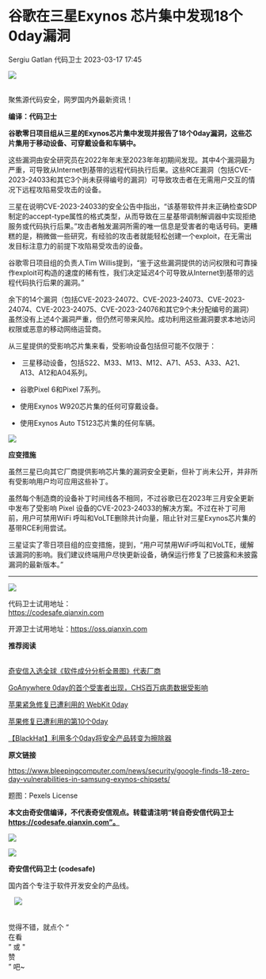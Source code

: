 #  谷歌在三星Exynos 芯片集中发现18个0day漏洞   
Sergiu Gatlan  代码卫士   2023-03-17 17:45  
  
![](https://mmbiz.qpic.cn/mmbiz_gif/Az5ZsrEic9ot90z9etZLlU7OTaPOdibteeibJMMmbwc29aJlDOmUicibIRoLdcuEQjtHQ2qjVtZBt0M5eVbYoQzlHiaw/640?wx_fmt=gif "")  
  
   
聚焦源代码安全，网罗国内外最新资讯！  
  
**编译：代码卫士**  
  
**谷歌零日项目组从三星的Exynos芯片集中发现并报告了18个0day漏洞，这些芯片集用于移动设备、可穿戴设备和车辆中。**  
  
这些漏洞由安全研究员在2022年年末至2023年年初期间发现。其中4个漏洞最为严重，可导致从Internet到基带的远程代码执行后果。这些RCE漏洞（包括CVE-2023-24033和其它3个尚未获得编号的漏洞）可导致攻击者在无需用户交互的情况下远程攻陷易受攻击的设备。  
  
三星在说明CVE-2023-24033的安全公告中指出，“该基带软件并未正确检查SDP制定的accept-type属性的格式类型，从而导致在三星基带调制解调器中实现拒绝服务或代码执行后果。”攻击者触发漏洞所需的唯一信息是受害者的电话号码。更糟糕的是，稍微做一些研究，有经验的攻击者就能轻松创建一个exploit，在无需出发目标注意力的前提下攻陷易受攻击的设备。  
  
谷歌零日项目组的负责人Tim Willis提到，“鉴于这些漏洞提供的访问权限和可靠操作exploit可构造的速度的稀有性，我们决定延迟4个可导致从Internet到基带的远程代码执行后果的漏洞。”  
  
余下的14个漏洞（包括CVE-2023-24072、CVE-2023-24073、CVE-2023-24074、CVE-2023-24075、CVE-2023-24076和其它9个未分配编号的漏洞）虽然没有上述4个漏洞严重，但仍然可带来风险。成功利用这些漏洞要求本地访问权限或恶意的移动网络运营商。  
  
从三星提供的受影响芯片集来看，受影响设备包括但可能不仅限于：  
  
-  三星移动设备，包括S22、M33、M13、M12、A71、A53、A33、A21、A13、A12和A04系列。  
  
  
  
- 谷歌Pixel 6和Pixel 7系列。  
  
- 使用Exynos W920芯片集的任何可穿戴设备。  
  
- 使用Exynos Auto T5123芯片集的任何车辆。  
  
  
  
  
![](https://mmbiz.qpic.cn/mmbiz_png/oBANLWYScMRcRU8IrlP0zb5vLhqzT4IwvZp6qHzlNVSbhgFFGswBVKReL4ahibYCuhH8Bv5M9Q2NlMGibNIHuwoQ/640?wx_fmt=png "")  
  
**应变措施**  
  
  
  
虽然三星已向其它厂商提供影响芯片集的漏洞安全更新，但补丁尚未公开，并非所有受影响用户均可应用这些补丁。  
  
虽然每个制造商的设备补丁时间线各不相同，不过谷歌已在2023年三月安全更新中发布了受影响 Pixel 设备的CVE-2023-24033的解决方案。不过在补丁可用前，用户可禁用WiFi 呼叫和VoLTE删除共计向量，阻止针对三星Exynos芯片集的基带RCE利用尝试。  
  
三星证实了零日项目组的应变措施，提到，“用户可禁用WiFi呼叫和VoLTE，缓解该漏洞的影响。我们建议终端用户尽快更新设备，确保运行修复了已披露和未披露漏洞的最新版本。”  
  
****  
  
![](https://mmbiz.qpic.cn/mmbiz_png/oBANLWYScMQZeSribxs2yU1w56EMvgX9cDBCiabniazxdxtQ25cBCAd5vBJIM2sOv1khjzwwViaT0pS74U6piaiauiaGA/640?wx_fmt=png "")  
  
  
  
代码卫士试用地址：  
https://codesafe.qianxin.com  
  
开源卫士试用地址：https://oss.qianxin.com  
  
  
  
  
  
  
  
  
  
  
  
  
**推荐阅读**  
  
[](http://mp.weixin.qq.com/s?__biz=MzI2NTg4OTc5Nw==&mid=2247511052&idx=3&sn=fb116392e405ae62e6c339117fffdb59&chksm=ea949d66dde31470758b6ee8f9dbecdb67ef6c0c8af277f26b83b60dbac95748d28db787a4b4&scene=21#wechat_redirect)  
[奇安信入选全球《软件成分分析全景图》代表厂商](http://mp.weixin.qq.com/s?__biz=MzI2NTg4OTc5Nw==&mid=2247515374&idx=1&sn=8b491039bc40f1e5d4e1b29d8c95f9e7&chksm=ea948d84dde30492f8a6c9953f69dbed1f483b6bc9b4480cab641fbc69459d46bab41cdc4859&scene=21#wechat_redirect)  
  
  
[GoAnywhere 0day的首个受害者出现，CHS百万病患数据受影响](http://mp.weixin.qq.com/s?__biz=MzI2NTg4OTc5Nw==&mid=2247515565&idx=2&sn=9f977b20406d11d9326758abfe4b1f97&chksm=ea948cc7dde305d162e43621927aa59b464f20b3c58f53371e378ef894fd790591ce9b4115ce&scene=21#wechat_redirect)  
  
  
[苹果紧急修复已遭利用的 WebKit 0day](http://mp.weixin.qq.com/s?__biz=MzI2NTg4OTc5Nw==&mid=2247515546&idx=1&sn=f9311f04f319e12385edbfcd698fa495&chksm=ea948cf0dde305e697564ae3c0b973831eece5c572326a20990546b6bacf3bef67450345d514&scene=21#wechat_redirect)  
  
  
[苹果修复已遭利用的第10个0day](http://mp.weixin.qq.com/s?__biz=MzI2NTg4OTc5Nw==&mid=2247515027&idx=1&sn=93ebe9404e1ead6aa5f784abf7fab31a&chksm=ea948af9dde303ef597a5e12dd8faab95e3127a6e8214fe9cdfba93dbcd4e59095001090e30f&scene=21#wechat_redirect)  
  
  
[【BlackHat】利用多个0day将安全产品转变为擦除器](http://mp.weixin.qq.com/s?__biz=MzI2NTg4OTc5Nw==&mid=2247514951&idx=1&sn=3ed4ef80c1329e08e7f64463d1fdad66&chksm=ea948a2ddde3033b5922485a64e1d6fca064810724e15a0778d8b0e791121dc63af1d8b8b1d3&scene=21#wechat_redirect)  
  
  
  
  
**原文链接**  
  
  
https://www.bleepingcomputer.com/news/security/google-finds-18-zero-day-vulnerabilities-in-samsung-exynos-chipsets/  
  
  
题图：Pexels License  
  
  
**本文由奇安信编译，不代表奇安信观点。转载请注明“转自奇安信代码卫士 https://codesafe.qianxin.com”。**  
  
  
  
  
![](https://mmbiz.qpic.cn/mmbiz_jpg/oBANLWYScMSf7nNLWrJL6dkJp7RB8Kl4zxU9ibnQjuvo4VoZ5ic9Q91K3WshWzqEybcroVEOQpgYfx1uYgwJhlFQ/640?wx_fmt=jpeg "")  
  
![](https://mmbiz.qpic.cn/mmbiz_jpg/oBANLWYScMSN5sfviaCuvYQccJZlrr64sRlvcbdWjDic9mPQ8mBBFDCKP6VibiaNE1kDVuoIOiaIVRoTjSsSftGC8gw/640?wx_fmt=jpeg "")  
  
**奇安信代码卫士 (codesafe)**  
  
国内首个专注于软件开发安全的产品线。  
  
   ![](https://mmbiz.qpic.cn/mmbiz_gif/oBANLWYScMQ5iciaeKS21icDIWSVd0M9zEhicFK0rbCJOrgpc09iaH6nvqvsIdckDfxH2K4tu9CvPJgSf7XhGHJwVyQ/640?wx_fmt=gif "")  
  
   
觉得不错，就点个 “  
在看  
” 或 "  
赞  
” 吧~  
  
